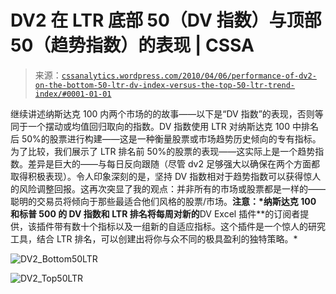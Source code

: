 <!--yml

分类：未分类

日期：2024-05-12 18:32:24

-->

# DV2 在 LTR 底部 50（DV 指数）与顶部 50（趋势指数）的表现 | CSSA

> 来源：[`cssanalytics.wordpress.com/2010/04/06/performance-of-dv2-on-the-bottom-50-ltr-dv-index-versus-the-top-50-ltr-trend-index/#0001-01-01`](https://cssanalytics.wordpress.com/2010/04/06/performance-of-dv2-on-the-bottom-50-ltr-dv-index-versus-the-top-50-ltr-trend-index/#0001-01-01)

继续讲述纳斯达克 100 内两个市场的的故事——以下是“DV 指数”的表现，否则等同于一个摆动或均值回归取向的指数。DV 指数使用 LTR 对纳斯达克 100 中排名后 50%的股票进行构建——这是一种衡量股票或市场趋势历史倾向的专有指标。为了比较，我们展示了 LTR 排名前 50%的股票的表现——这实际上是一个趋势指数。差异是巨大的——与每日反向跟随（尽管 dv2 足够强大以确保在两个方面都取得积极表现）。令人印象深刻的是，坚持 DV 指数相对于趋势指数可以获得惊人的风险调整回报。这再次突显了我的观点：并非所有的市场或股票都是一样的——聪明的交易员将倾向于那些最适合他们风格的股票/市场。**注意：*纳斯达克 100 和标普 500 的 DV 指数和 LTR 排名将每周对新的**DV Excel 插件**的订阅者提供，该插件带有数十个指标以及一组新的自适应指标。这个插件是一个惊人的研究工具，结合 LTR 排名，可以创建出将你与众不同的极具盈利的独特策略。*

![DV2_Bottom50LTR](https://cssanalytics.files.wordpress.com/2010/04/dv2_bottom50ltr1.png)

![DV2_Top50LTR](https://cssanalytics.files.wordpress.com/2010/04/dv2_top50ltr.png)
